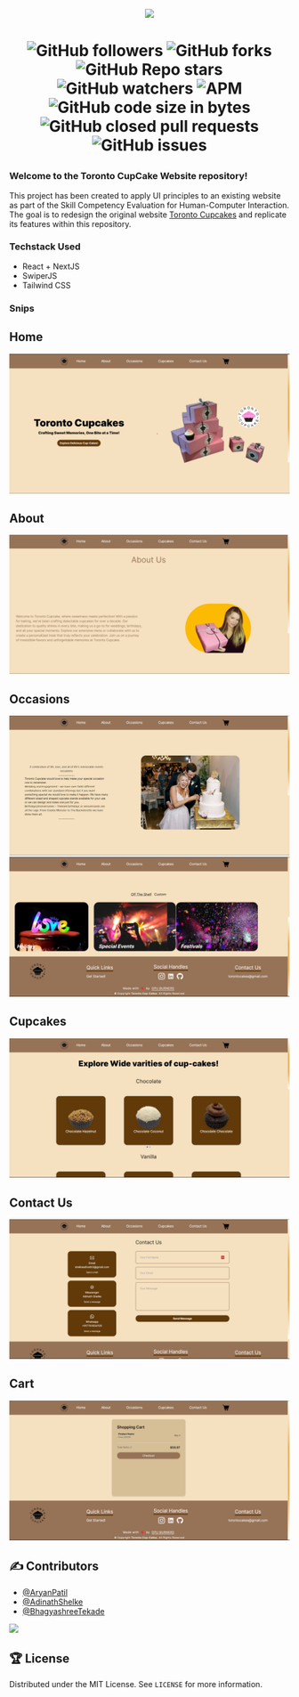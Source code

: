 <p align="center">
  <img src="https://raw.githubusercontent.com/AryanP45/toronto-cupcake-ui/master/public/assets/images/hero-giftboxwebp.webp">
</p>


<h1 align="center">

![GitHub followers](https://img.shields.io/github/followers/AryanP45?color=Blue&style=social)
![GitHub forks](https://img.shields.io/github/forks/adi-shelke/toronto-cupcake-ui?style=social)
![GitHub Repo stars](https://img.shields.io/github/stars/adi-shelke/toronto-cupcake-ui?style=social)
![GitHub watchers](https://img.shields.io/github/watchers/adi-shelke/toronto-cupcake-ui?style=social)
![APM](https://img.shields.io/apm/l/vim-mode?style=social)  
![GitHub code size in bytes](https://img.shields.io/github/languages/code-size/adi-shelke/toronto-cupcake-ui)
![GitHub closed pull requests](https://img.shields.io/github/issues-pr-closed/adi-shelke/toronto-cupcake-ui?label=Pull%20Requests)
![GitHub issues](https://img.shields.io/github/issues/adi-shelke/toronto-cupcake-ui?label=Issues)

### **Welcome to the Toronto CupCake Website repository!**
This project has been created to apply UI principles to an existing website as part of the Skill Competency Evaluation for Human-Computer Interaction.  
The goal is to redesign the original website [Toronto Cupcakes](https://www.torontocupcake.com/) and replicate its features within this repository.

### **Techstack Used**
- React + NextJS
- SwiperJS
- Tailwind CSS

<!-- #### **Visit the site : https://gfgviit.tech/** -->
### **Snips**
## Home
<img src="./readme_snips/home.png"/>

## About
<img src="./readme_snips/about.png"/>

## Occasions
<img src="./readme_snips/occasions1.png"/>
<img src="./readme_snips/occasions2.png"/>

## Cupcakes
<img src="./readme_snips/cupcakes.png"/>

## Contact Us
<img src="./readme_snips/contact.png"/>

## Cart
<img src="./readme_snips/cart.png"/>


## ✍️ Contributors

- [@AryanPatil](https://www.github.com/AryanP45)
- [@AdinathShelke](https://www.github.com/adi-shelke)
- [@BhagyashreeTekade](https://github.com/bhagyashreetekade)

<a href="https://github.com/AryanP45/toronto-cupcake-ui/graphs/contributors">
    <img src="https://contrib.rocks/image?repo=AryanP45/toronto-cupcake-ui" />
  </a>


## 🏆 License

Distributed under the MIT License. See `LICENSE` for more information.
